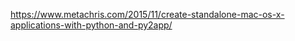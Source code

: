 


https://www.metachris.com/2015/11/create-standalone-mac-os-x-applications-with-python-and-py2app/
